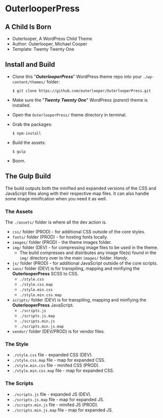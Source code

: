 # OuterlooperPress

## A Child Is Born

- Outerlooper, A WordPress Child Theme
- Author: Outerlooper, Michael Cooper
- Template: Twenty Twenty One

## Install and Build

- Clone this "***OuterlooperPress***" WordPress theme repo into your `./wp-content/themes/` folder:

    `$ git clone https://github.com/outerlooper/OuterlooperPress.git`

- Make sure the "***Twenty Twenty One***" WordPress *(parent)* theme is installed.
- Open the `OuterlooperPress/` theme directory in terminal.
- Grab the packages:

    `$ npm-install`

- Build the assets:

    `$ gulp`

- Boom.

## The Gulp Build

The build outputs both the minified and expanded versions of the CSS and JavaScript files along with their respective map files. It can also handle some image minification when you need it as well.

### The Assets
The `./assets/` folder is where all the dev action is.

- `css/` folder (PROD) - for additional CSS outside of the core styles.
- `fonts/` folder (PROD) - for hosting fonts locally.
- `images/` folder (PROD) - the theme images folder.
- `img/` folder (DEV) - for compressing image files to be used in the theme.
  - The build compresses and distributes any image file(s) found in the `img/` directory over to the main `images/` folder\. *Handy*.
- `js/` folder (PROD) - for additional JavaScript outside of the core scripts.
- `sass/` folder (DEV) is for transpiling, mapping and minfiying the **OuterlooperPress** SCSS to CSS.
  - `./style.css`
  - `./style.css.map`
  - `./style.min.css`
  - `./style.min.css.map`
- `scripts/` folder (DEV) is for transpiling, mapping and minfiying the **OuterlooperPress** JavaScript.
  - `./scripts.js`
  - `./scripts.js.map`
  - `./scripts.min.js`
  - `./scripts.min.js.map`
- `vendor/` folder (DEV/PROD) is for vendor files.

### The Style
- `./style.css` file - expanded CSS (DEV).
- `./style.css.map` file - map for expanded CSS.
- `./style.min.css` file - minifed CSS (PROD).
- `./style.min.css.map` file - map for expanded CSS.

### The Scripts
- `./scripts.js` file - expanded JS (DEV).
- `./scripts.js.map` file - map for expanded JS.
- `./scripts.min.js` file - minifed JS (PROD).
- `./scripts.min.js.map` file - map for expanded JS.